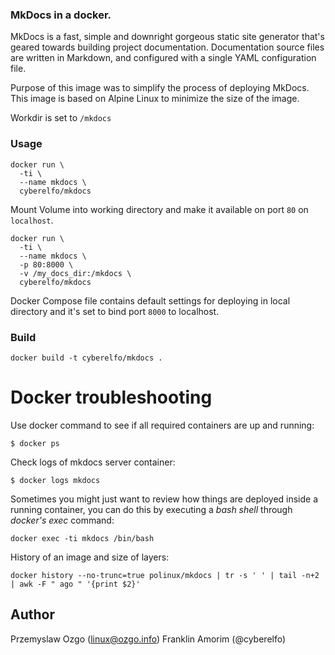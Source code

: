 ### MkDocs in a docker.

MkDocs is a fast, simple and downright gorgeous static site generator that's geared towards building project documentation. Documentation source files are written in Markdown, and configured with a single YAML configuration file.

Purpose of this image was to simplify the process of deploying MkDocs. This image is based on Alpine Linux to minimize the size of the image.

Workdir is set to `/mkdocs`

### Usage

    docker run \
      -ti \
      --name mkdocs \
      cyberelfo/mkdocs

Mount Volume into working directory and make it available on port `80` on `localhost`.

    docker run \
      -ti \
      --name mkdocs \
      -p 80:8000 \
      -v /my_docs_dir:/mkdocs \
      cyberelfo/mkdocs

Docker Compose file contains default settings for deploying in local directory and it's set to bind port `8000` to localhost.


### Build

    docker build -t cyberelfo/mkdocs .

Docker troubleshooting
======================

Use docker command to see if all required containers are up and running:
```
$ docker ps
```

Check logs of mkdocs server container:
```
$ docker logs mkdocs
```

Sometimes you might just want to review how things are deployed inside a running
 container, you can do this by executing a _bash shell_ through _docker's
 exec_ command:
```
docker exec -ti mkdocs /bin/bash
```

History of an image and size of layers:
```
docker history --no-trunc=true polinux/mkdocs | tr -s ' ' | tail -n+2 | awk -F " ago " '{print $2}'
```

## Author

Przemyslaw Ozgo (<linux@ozgo.info>)
Franklin Amorim (@cyberelfo)
